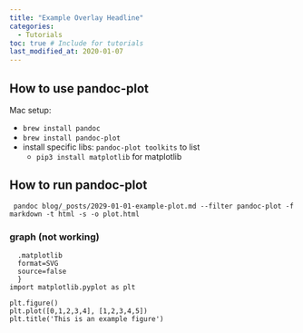 ```yaml
---
title: "Example Overlay Headline"
categories: 
  - Tutorials
toc: true # Include for tutorials
last_modified_at: 2020-01-07
---
```

## How to use pandoc-plot
Mac setup:
* `brew install pandoc`
* `brew install pandoc-plot`
* install specific libs: `pandoc-plot toolkits` to list
  * `pip3 install matplotlib` for matplotlib 

## How to run pandoc-plot
```
 pandoc blog/_posts/2029-01-01-example-plot.md --filter pandoc-plot -f markdown -t html -s -o plot.html
```

### graph (not working)
```{
  .matplotlib
  format=SVG
  source=false
  }
import matplotlib.pyplot as plt

plt.figure()
plt.plot([0,1,2,3,4], [1,2,3,4,5])
plt.title('This is an example figure')
```
